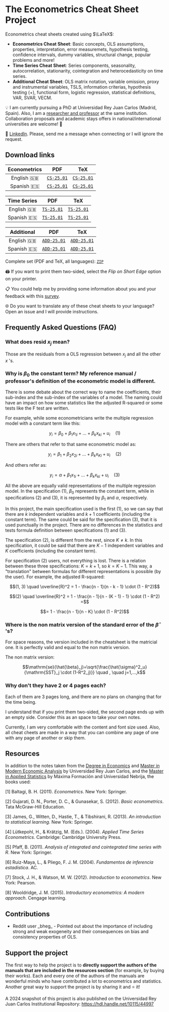 # The Econometrics Cheat Sheet Project

Econometrics cheat sheets created using $\LaTeX$:

* **Econometrics Cheat Sheet**: Basic concepts, OLS assumptions, properties, interpretation, error measuremets, hypothesis testing, confidence intervals, dummy variables, structural change, popular problems and more!
* **Time Series Cheat Sheet**: Series components, seasonality, autocorrelation, stationarity, cointegration and heterocedasticity on time series.
* **Additional Cheat Sheet**: OLS matrix notation, variable omission, proxy and instrumental variables, TSLS, information criterias, hypothesis testing (+), functional form, logistic regression, statistical definitions, VAR, SVAR, VECM.

:bulb: I am currently pursuing a PhD at Universidad Rey Juan Carlos (Madrid, Spain). Also, I am a [researcher and professor](https://gestion2.urjc.es/pdi/ver/marcelo.moreno) at the same institution. Collaboration proposals and academic stays offers in national/international universities are welcome! :rocket:

:triangular_flag_on_post: [LinkedIn](https://www.linkedin.com/in/marcelomorenop/). Please, send me a message when connecting or I will ignore the request.

## Download links

| Econometrics | PDF | TeX |
| :---: | :---: | :---: |
| English :uk: | [`CS-25.01`](https://raw.githubusercontent.com/marcelomijas/econometrics-cheatsheet/main/econometrics-cheatsheet/econometrics-cheatsheet-en.pdf) | [`CS-25.01`](econometrics-cheatsheet/econometrics-cheatsheet-en.tex)
| Spanish :es: | [`CS-25.01`](https://raw.githubusercontent.com/marcelomijas/econometrics-cheatsheet/main/econometrics-cheatsheet/econometrics-cheatsheet-es.pdf) | [`CS-25.01`](econometrics-cheatsheet/econometrics-cheatsheet-es.tex)

| Time Series | PDF | TeX |
| :---: | :---: | :---: |
| English :uk: | [`TS-25.01`](https://raw.githubusercontent.com/marcelomijas/econometrics-cheatsheet/main/time-series-cheatsheet/time-series-cheatsheet-en.pdf) | [`TS-25.01`](time-series-cheatsheet/time-series-cheatsheet-en.tex)
| Spanish :es: | [`TS-25.01`](https://raw.githubusercontent.com/marcelomijas/econometrics-cheatsheet/main/time-series-cheatsheet/time-series-cheatsheet-es.pdf) | [`TS-25.01`](time-series-cheatsheet/time-series-cheatsheet-es.tex)

| Additional | PDF | TeX |
| :---: | :---: | :---: |
| English :uk: | [`ADD-25.01`](https://raw.githubusercontent.com/marcelomijas/econometrics-cheatsheet/main/additional-cheatsheet/additional-cheatsheet-en.pdf) | [`ADD-25.01`](additional-cheatsheet/additional-cheatsheet-en.tex)
| Spanish :es: | [`ADD-25.01`](https://raw.githubusercontent.com/marcelomijas/econometrics-cheatsheet/main/additional-cheatsheet/additional-cheatsheet-es.pdf) | [`ADD-25.01`](additional-cheatsheet/additional-cheatsheet-es.tex)

Complete set (PDF and TeX, all languages): [`ZIP`](https://github.com/marcelomijas/econometrics-cheatsheet/archive/refs/heads/main.zip)

:printer: If you want to print them two-sided, select the *Flip on Short Edge* option on your printer.

:clipboard: You could help me by providing some information about you and your feedback with this [survey](https://docs.google.com/forms/d/1VDzvWhkDNZIzXcrtYKuVvqKctRgpo1567KIej8eP2VY/preview).

:globe_with_meridians: Do you want to translate any of these cheat sheets to your language? Open an issue and I will provide instructions.

## Frequently Asked Questions (FAQ)

### What does $\mathrm{resid}$ $x_j$ mean?

Those are the residuals from a OLS regression between $x_j$ and all the other $x$ 's.

### Why is $\beta_0$ the constant term? My reference manual / professor's definition of the econometric model is different.

There is some debate about the correct way to name the coefficients, their sub-index and the sub-index of the variables of a model. The naming could have an impact on how some statistics like the adjusted R-squared or some tests like the F test are written.

For example, while some econometricians write the multiple regression model with a constant term like this:

$$y_i = \beta_0 + \beta_1 x_{1i} + ... + \beta_k x_{ki} + u_i \quad (1)$$

There are others that refer to that same econometric model as:

$$y_i = \beta_1 + \beta_2 x_{2i} + ... + \beta_k x_{Ki} + u_i \quad (2)$$

And others refer as:

$$y_i = \alpha + \beta_1 x_{1i} + ... + \beta_k x_{ki} + u_i \quad (3)$$

All the above are equally valid representations of the multiple regression model. In the specification $(1)$, $\beta_0$ represents the constant term, while in specifications $(2)$ and $(3)$, it is represented by $\beta_1$ and $\alpha$, respectively.

In this project, the main specification used is the first $(1)$, so we can say that there are $k$ independent variables and $k + 1$ coefficients (including the constant term). The same could be said for the specification $(3)$, that it is used punctually in the project. There are no differences in the statistics and tests formula definition between specifications $(1)$ and $(3)$.

The specification $(2)$, is different from the rest, since $K \neq k$. In this specification, it could be said that there are $K - 1$ independent variables and $K$ coefficients (including the constant term).

For specification $(2)$ users, not everything is lost. There is a relation between these three specifications: $K = k + 1$, so $k = K - 1$. This way, a "translation" between formulas for different representations is possible (by the user). For example, the adjusted R-squared:

$$(1, 3) \quad \overline{R}^2 = 1 - \frac{n - 1}{n - k - 1} \cdot (1 - R^2)$$

$$(2) \quad \overline{R}^2 = 1 - \frac{n - 1}{n - (K - 1) - 1} \cdot (1 - R^2) =$$

$$= 1 - \frac{n - 1}{n - K} \cdot (1 - R^2)$$

### Where is the non matrix version of the standard error of the $\hat{\beta}$ 's?

For space reasons, the version included in the cheatsheet is the matricial one. It is perfectly valid and equal to the non matrix version.

The non matrix version:

$$\mathrm{se}(\hat{\beta}_j)=\sqrt{\frac{\hat{\sigma}^2_u}{\mathrm{SST}_j \cdot (1-R^2_j)}} \quad , \quad j=1,...,k$$

### Why don't they have 2 or 4 pages each?

Each of them are 3 pages long, and there are no plans on changing that for the time being.

I understand that if you print them two-sided, the second page ends up with an empty side. Consider this as an space to take your own notes.

Currently, I am very comfortable with the content and font size used. Also, all cheat cheets are made in a way that you can combine any page of one with any page of another or skip them.

## Resources

In addition to the notes taken from the [Degree in Economics](https://www.urjc.es/universidad/calidad/560-economia) and [Master in Modern Economic Analysis](https://www.urjc.es/estudios/master/786-analisis-economico-moderno) by Universidad Rey Juan Carlos, and the [Master in Applied Statistics](https://www.maximaformacion.es/masters/master-de-estadistica-aplicada-con-r-software/) by Máxima Formación and Universidad Nebrija, the books used:

[1] Baltagi, B. H. (2011). *Econometrics*. New York: Springer.

[2] Gujarati, D. N., Porter, D. C., & Gunasekar, S. (2012). *Basic econometrics*. Tata McGraw-Hill Education.

[3] James, G., Witten, D., Hastie, T., & Tibshirani, R. (2013). *An introduction to statistical learning*. New York: Springer.

[4] Lütkepohl, H., & Krätzig, M. (Eds.). (2004). *Applied Time Series Econometrics*. Cambridge: Cambridge University Press.

[5] Pfaff, B. (2011). *Analysis of integrated and cointegrated time series with R*. New York: Springer.

[6] Ruiz-Maya, L., & Pliego, F. J. M. (2004). *Fundamentos de inferencia estadística*. AC.

[7] Stock, J. H., & Watson, M. W. (2012). *Introduction to econometrics*. New York: Pearson.

[8] Wooldridge, J. M. (2015). *Introductory econometrics: A modern approach*. Cengage learning.

## Contributions

* Reddit user \_bheg_ - Pointed out about the importance of including strong and weak exogeneity and their consequences on bias and consistency properties of OLS.

## Support the project

The first way to help the project is to **directly support the authors of the manuals that are included in the resources section** (for example, by buying their works). Each and every one of the authors of the manuals are wonderful minds who have contributed a lot to econometrics and statistics. Another great way to support the project is by sharing it and :star: it!

A 2024 snapshot of this project is also published on the Universidad Rey Juan Carlos Institutional Repository: https://hdl.handle.net/10115/44997
